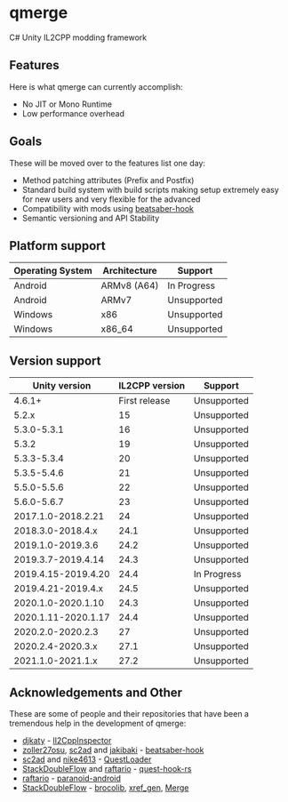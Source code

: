 # qmerge

C# Unity IL2CPP modding framework

## Features

Here is what qmerge can currently accomplish:

- No JIT or Mono Runtime
- Low performance overhead

## Goals

These will be moved over to the features list one day:

- Method patching attributes (Prefix and Postfix)
- Standard build system with build scripts making setup extremely easy for new users and very flexible for the advanced
- Compatibility with mods using [beatsaber-hook](https://github.com/sc2ad/beatsaber-hook)
- Semantic versioning and API Stability 

## Platform support

Operating System | Architecture | Support
--- | --- | ---
Android | ARMv8 (A64) | In Progress
Android | ARMv7 | Unsupported
Windows | x86 | Unsupported
Windows | x86_64 | Unsupported

## Version support

Unity version | IL2CPP version | Support
--- | --- | ---
4.6.1+ | First release | Unsupported
5.2.x | 15 | Unsupported
5.3.0-5.3.1 | 16 | Unsupported
5.3.2 | 19 | Unsupported
5.3.3-5.3.4 | 20 | Unsupported
5.3.5-5.4.6 | 21 | Unsupported
5.5.0-5.5.6 | 22 | Unsupported
5.6.0-5.6.7 | 23 | Unsupported
2017.1.0-2018.2.21 | 24 | Unsupported
2018.3.0-2018.4.x | 24.1 | Unsupported
2019.1.0-2019.3.6 | 24.2 | Unsupported
2019.3.7-2019.4.14 | 24.3 | Unsupported
2019.4.15-2019.4.20 | 24.4 | In Progress
2019.4.21-2019.4.x | 24.5 | Unsupported
2020.1.0-2020.1.10 | 24.3 | Unsupported
2020.1.11-2020.1.17 | 24.4 | Unsupported
2020.2.0-2020.2.3 | 27 | Unsupported
2020.2.4-2020.3.x | 27.1 | Unsupported
2021.1.0-2021.1.x | 27.2 | Unsupported

## Acknowledgements and Other

These are some of people and their repositories that have been a tremendous help in the development of qmerge:

- [djkaty](https://github.com/djkaty) - [Il2CppInspector](https://github.com/djkaty/Il2CppInspector)
- [zoller27osu](https://github.com/zoller27osu), [sc2ad](https://github.com/sc2ad) and [jakibaki](https://github.com/jakibaki) - [beatsaber-hook](https://github.com/sc2ad/beatsaber-hook)
- [sc2ad](https://github.com/sc2ad) and [nike4613](https://github.com/nike4613) - [QuestLoader](https://github.com/sc2ad/QuestLoader)
- [StackDoubleFlow](https://github.com/StackDoubleFlow) and [raftario](https://github.com/raftario) - [quest-hook-rs](https://github.com/StackDoubleFlow/quest-hook-rs)
- [raftario](https://github.com/raftario) - [paranoid-android](https://github.com/raftario/paranoid-android)
- [StackDoubleFlow](https://github.com/StackDoubleFlow) - [brocolib](https://github.com/StackDoubleFlow/brocolib), [xref_gen](https://github.com/StackDoubleFlow/xref_gen), [Merge](https://github.com/StackDoubleFlow/Merge)
